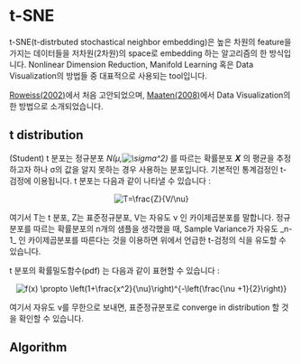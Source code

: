 # t-SNE
t-SNE(t-distrbuted stochastical neighbor embedding)은 높은 차원의 feature을 가지는 데이터들을 저차원(2차원)의 space로 embedding 하는 알고리즘의 한 방식입니다. 
Nonlinear Dimension Reduction, Manifold Learning 혹은 Data Visualization의 방법들 중 대표적으로 사용되는 tool입니다.

[Roweiss(2002)](https://cs.nyu.edu/~roweis/papers/sne_final.pdf)에서 처음 고안되었으며, [Maaten(2008)](https://jmlr.org/papers/volume9/vandermaaten08a/vandermaaten08a.pdf)에서 Data Visualization의 한 방법으로 소개되었습니다.

## t distribution
(Student) t 분포는 정규분포 _N(μ,<img src="https://latex.codecogs.com/svg.image?\sigma^2" title="\sigma^2" />)_ 를 따르는 확률분포 _**X**_ 의 평균을 추정하고자 하나 σ의 값을 알지 못하는 경우 사용하는 분포입니다. 기본적인 통계검정인 t-검정에 이용됩니다.
t 분포는 다음과 같이 나타낼 수 있습니다 : 
<p align="center">
  <img src="https://latex.codecogs.com/svg.image?T=\frac{Z}{V/\nu}" title="T=\frac{Z}{V/\nu}" />
</p>
여기서 T는 t 분포, Z는 표준정규분포, V는 자유도 ν 인 카이제곱분포를 말합니다. 정규분포를 따르는 확률분포의 n개의 샘플을 생각했을 때, Sample Variance가 자유도 _n-1_ 인 카이제곱분포를 따른다는 것을 이용하면 위에서 언급한 t-검정의 식을 유도할 수 있습니다.

t 분포의 확률밀도함수(pdf) 는 다음과 같이 표현할 수 있습니다 :
<p align="center">
  <img src="https://latex.codecogs.com/svg.image?f(x)&space;\propto&space;&space;\left(1&plus;\frac{x^2}{\nu}\right)^{-\left(\frac{\nu&space;&plus;1}{2}\right)}" title="f(x) \propto \left(1+\frac{x^2}{\nu}\right)^{-\left(\frac{\nu +1}{2}\right)}" />
</p>
여기서 자유도 ν를 무한으로 보내면, 표준정규분포로 converge in distribution 할 것을 확인할 수 있습니다.

## Algorithm

